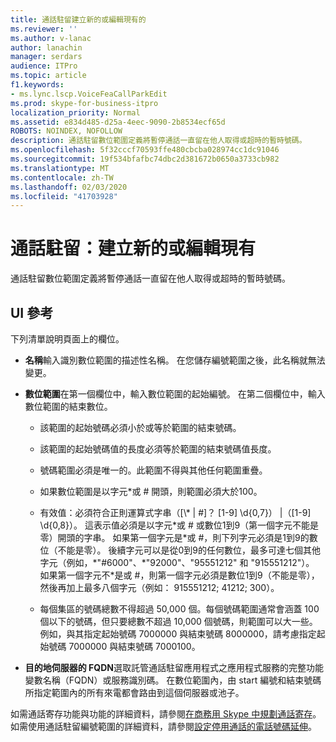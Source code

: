 ```yaml
---
title: 通話駐留建立新的或編輯現有的
ms.reviewer: ''
ms.author: v-lanac
author: lanachin
manager: serdars
audience: ITPro
ms.topic: article
f1.keywords:
- ms.lync.lscp.VoiceFeaCallParkEdit
ms.prod: skype-for-business-itpro
localization_priority: Normal
ms.assetid: e834d485-d25a-4eec-9090-2b8534ecf65d
ROBOTS: NOINDEX, NOFOLLOW
description: 通話駐留數位範圍定義將暫停通話一直留在他人取得或超時的暫時號碼。
ms.openlocfilehash: 5f32cccf70593ffe480cbcba028974cc1dc91046
ms.sourcegitcommit: 19f534bfafbc74dbc2d381672b0650a3733cb982
ms.translationtype: MT
ms.contentlocale: zh-TW
ms.lasthandoff: 02/03/2020
ms.locfileid: "41703928"
---
```

# <a name="call-park-create-new-or-edit-existing"></a>通話駐留：建立新的或編輯現有

通話駐留數位範圍定義將暫停通話一直留在他人取得或超時的暫時號碼。

## <a name="ui-reference"></a>UI 參考

下列清單說明頁面上的欄位。

- **名稱**輸入識別數位範圍的描述性名稱。 在您儲存編號範圍之後，此名稱就無法變更。

- **數位範圍**在第一個欄位中，輸入數位範圍的起始編號。 在第二個欄位中，輸入數位範圍的結束數位。

  - 該範圍的起始號碼必須小於或等於範圍的結束號碼。

  - 該範圍的起始號碼值的長度必須等於範圍的結束號碼值長度。

  - 號碼範圍必須是唯一的。此範圍不得與其他任何範圍重疊。

  - 如果數位範圍是以字元\*或 # 開頭，則範圍必須大於100。

  - 有效值：必須符合正則運算式字串（[\\* | #]？ [1-9] \d{0,7}） |（[1-9] \d{0,8}）。 這表示值必須是以字元\*或 # 或數位1到9（第一個字元不能是零）開頭的字串。 如果第一個字元是\*或 #，則下列字元必須是1到9的數位（不能是零）。 後續字元可以是從0到9的任何數位，最多可達七個其他字元（例如，\*"#6000"、\*"92000"、"95551212" 和 "915551212"）。 如果第一個字元不\*是或 #，則第一個字元必須是數位1到9（不能是零），然後再加上最多八個字元（例如： 915551212; 41212; 300）。

  - 每個集區的號碼總數不得超過 50,000 個。每個號碼範圍通常會涵蓋 100 個以下的號碼，但只要總數不超過 10,000 個號碼，則範圍可以大一些。例如，與其指定起始號碼 7000000 與結束號碼 8000000，請考慮指定起始號碼 7000000 與結束號碼 7000100。

- **目的地伺服器的 FQDN**選取託管通話駐留應用程式之應用程式服務的完整功能變數名稱（FQDN）或服務識別碼。 在數位範圍內，由 start 編號和結束號碼所指定範圍內的所有來電都會路由到這個伺服器或池子。

如需通話寄存功能與功能的詳細資料，請參閱[在商務用 Skype 中規劃通話寄存](../../../plan-your-deployment/enterprise-voice-solution/call-park.md)。 如需使用通話駐留編號範圍的詳細資料，請參閱[設定停用通話的電話號碼延伸](https://technet.microsoft.com/library/fbf97624-9587-42a6-b276-1b69c574a74d.aspx)。


